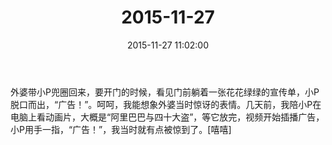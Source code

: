 ﻿---
title: "2015-11-27"
date: 2015-11-27 11:02:00
tags: 文字
categories: 爸爸
---
外婆带小P兜圈回来，要开门的时候，看见门前躺着一张花花绿绿的宣传单，小P脱口而出，“广告！”。呵呵，我能想象外婆当时惊讶的表情。几天前，我陪小P在电脑上看动画片，大概是“阿里巴巴与四十大盗”，等它放完，视频开始插播广告，小P用手一指，“广告！”，我当时就有点被惊到了。[嘻嘻] ​​​​ 